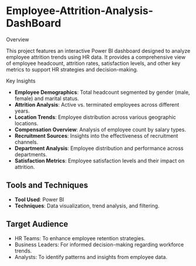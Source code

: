 # Employee-Attrition-Analysis-DashBoard

Overview  

This project features an interactive Power BI dashboard designed to analyze employee attrition trends using HR data. It provides a comprehensive view of employee headcount, attrition rates, satisfaction levels, and other key metrics to support HR strategies and decision-making.  


Key Insights  

  - **Employee Demographics**: Total headcount segmented by gender (male, female) and marital status.  
  - **Attrition Analysis**: Active vs. terminated employees across different years.  
  - **Location Trends**: Employee distribution across various geographic locations.  
  - **Compensation Overview**: Analysis of employee count by salary types.  
  - **Recruitment Sources**: Insights into the effectiveness of recruitment channels.  
  - **Department Analysis**: Employee distribution and performance across departments.  
  - **Satisfaction Metrics**: Employee satisfaction levels and their impact on attrition.  

## Tools and Techniques  

  - **Tool Used**: Power BI  
  - **Techniques**: Data visualization, trend analysis, and filtering.

    
## Target Audience 

  - HR Teams: To enhance employee retention strategies.  
  - Business Leaders: For informed decision-making regarding workforce trends.  
  - Analysts: To identify patterns and insights from employee data.  

  
